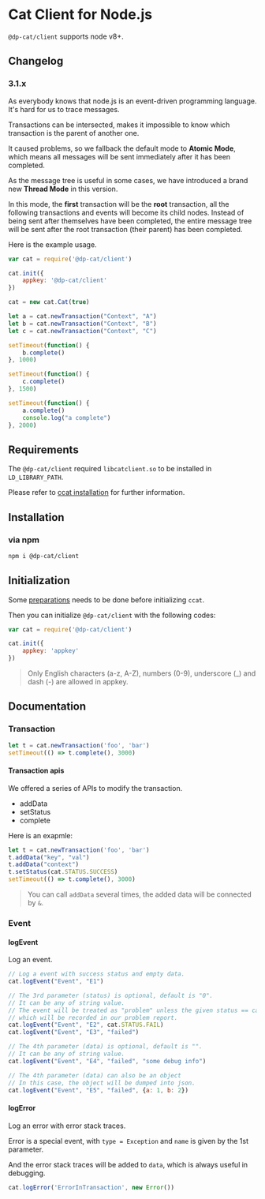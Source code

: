 # Cat Client for Node.js

`@dp-cat/client` supports node v8+.

## Changelog

### 3.1.x

As everybody knows that node.js is an event-driven programming language. It's hard for us to trace messages.

Transactions can be intersected, makes it impossible to know which transaction is the parent of another one.

It caused problems, so we fallback the default mode to **Atomic Mode**, which means all messages will be sent immediately after it has been completed.

As the message tree is useful in some cases, we have introduced a brand new **Thread Mode** in this version.

In this mode, the **first** transaction will be the **root** transaction, all the following transactions and events will become its child nodes. Instead of being sent after themselves have been completed, the entire message tree will be sent after the root transaction (their parent) has been completed.

Here is the example usage.

```js
var cat = require('@dp-cat/client')

cat.init({
    appkey: '@dp-cat/client'
})

cat = new cat.Cat(true)

let a = cat.newTransaction("Context", "A")
let b = cat.newTransaction("Context", "B")
let c = cat.newTransaction("Context", "C")

setTimeout(function() {
    b.complete()
}, 1000)

setTimeout(function() {
    c.complete()
}, 1500)

setTimeout(function() {
    a.complete()
    console.log("a complete")
}, 2000)
```

## Requirements

The `@dp-cat/client` required `libcatclient.so` to be installed in `LD_LIBRARY_PATH`.

Please refer to [ccat installation](../c/README.md) for further information.

## Installation

### via npm

```bash
npm i @dp-cat/client
```

## Initialization

Some [preparations](../_/preparations.md) needs to be done before initializing `ccat`.

Then you can initialize `@dp-cat/client` with the following codes:

```js
var cat = require('@dp-cat/client')

cat.init({
    appkey: 'appkey'
})
```
> Only English characters (a-z, A-Z), numbers (0-9), underscore (\_) and dash (-) are allowed in appkey.

## Documentation

### Transaction

```js
let t = cat.newTransaction('foo', 'bar')
setTimeout(() => t.complete(), 3000)
```

#### Transaction apis

We offered a series of APIs to modify the transaction.

* addData
* setStatus
* complete

Here is an exapmle:

```js
let t = cat.newTransaction('foo', 'bar')
t.addData("key", "val")
t.addData("context")
t.setStatus(cat.STATUS.SUCCESS)
setTimeout(() => t.complete(), 3000)
```

> You can call `addData` several times, the added data will be connected by `&`.

### Event

#### logEvent

Log an event.

```js
// Log a event with success status and empty data.
cat.logEvent("Event", "E1")

// The 3rd parameter (status) is optional, default is "0".
// It can be any of string value.
// The event will be treated as "problem" unless the given status == cat.STATUS.SUCCESS ("0")
// which will be recorded in our problem report.
cat.logEvent("Event", "E2", cat.STATUS.FAIL)
cat.logEvent("Event", "E3", "failed")

// The 4th parameter (data) is optional, default is "".
// It can be any of string value.
cat.logEvent("Event", "E4", "failed", "some debug info")

// The 4th parameter (data) can also be an object
// In this case, the object will be dumped into json.
cat.logEvent("Event", "E5", "failed", {a: 1, b: 2})
```

#### logError

Log an error with error stack traces.

Error is a special event, with `type = Exception` and `name` is given by the 1st parameter.

And the error stack traces will be added to `data`, which is always useful in debugging.

```js
cat.logError('ErrorInTransaction', new Error())
```
